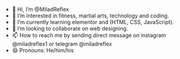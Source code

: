 - 👋 Hi, I’m @MiladReflex
- 👀 I’m interested in fitness, martial arts, technology and coding.
- 🌱 I’m currently learning elementor and (HTML, CSS, JavaScript).
- 💞️ I’m looking to collaborate on web designing.
- 📫 How to reach me by sending direct message on instagram @miladreflex1 or telegram @miladreflex
- 😄 Pronouns: He/him/his

<!---
MiladReflex/MiladReflex is a ✨ special ✨ repository because its `README.md` (this file) appears on your GitHub profile.
You can click the Preview link to take a look at your changes.
--->
